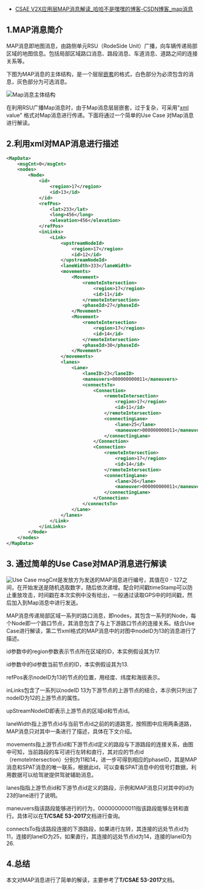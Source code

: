 - [CSAE V2X应用层MAP消息解读_哈哈不是嘿嘿的博客-CSDN博客_map消息](https://blog.csdn.net/qq_34432784/article/details/105903495#comments_19590424)

## **1.MAP消息简介**

MAP消息即地图消息，由路侧单元RSU（RodeSide Unit）广播，向车辆传递局部区域的地图信息。包括局部区域路口消息、路段消息、车道消息、道路之间的连接关系等。

下图为MAP消息的主体结构，是一个层层[嵌套](https://so.csdn.net/so/search?q=嵌套&spm=1001.2101.3001.7020)的格式，白色部分为必须包含的消息，灰色部分为可选消息。

![Map消息主体结构](https://img-blog.csdnimg.cn/20200503144725449.png?x-oss-process=image/watermark,type_ZmFuZ3poZW5naGVpdGk,shadow_10,text_aHR0cHM6Ly9ibG9nLmNzZG4ubmV0L3FxXzM0NDMyNzg0,size_16,color_FFFFFF,t_70)

在利用RSU广播Map消息时，由于Map消息层层嵌套，过于复杂，可采用"[xml](https://so.csdn.net/so/search?q=xml&spm=1001.2101.3001.7020) value" 格式对Map消息进行传递。下面将通过一个简单的Use Case 对Map消息进行解读。

## **2.利用xml对MAP消息进行描述**

```xml
<MapData>
	<msgCnt>0</msgCnt>
	<nodes>
		<Node>
			<id>
				<region>17</region>
				<id>13</id>
			</id>
			<refPos>
				<lat>233</lat>
				<long>456</long>
				<elevation>456</elevation>
			</refPos>
			<inLinks>
				<Link>
					<upstreamNodeId>
						<region>17</region>
						<id>12</id>
					</upstreamNodeId>
					<laneWidth>333</laneWidth>
					<movements>
						<Movement>
							<remoteIntersection>
								<region>17</region>
								<id>11</id>
							</remoteIntersection>
							<phaseId>27</phaseId>
						</Movement>
						<Movement>
							<remoteIntersection>
								<region>17</region>
								<id>14</id>
							</remoteIntersection>
							<phaseId>30</phaseId>
						</Movement>
					</movements>
					<lanes>
						<Lane>
							<laneID>23</laneID>
							<maneuvers>000000000011</maneuvers>
							<connectsTo>
								<Connection>
									<remoteIntersection>
										<region>17</region>
										<id>11</id>
									</remoteIntersection>
									<connectingLane>
										<lane>25</lane>
										<maneuver>000000000011</maneuver>
									</connectingLane>
								</Connection>
								<Connection>
									<remoteIntersection>
										<region>17</region>
										<id>14</id>
									</remoteIntersection>
									<connectingLane>
										<lane>26</lane>
										<maneuver>000000000011</maneuver>
									</connectingLane>
								</Connection>
							</connectsTo>
						</Lane>
					</lanes>
				</Link>
			</inLinks>
		</Node>
	</nodes>
</MapData>
```

## **3. 通过简单的Use Case对MAP消息进行解读**

![Use Case](https://img-blog.csdnimg.cn/20200503150006573.png?x-oss-process=image/watermark,type_ZmFuZ3poZW5naGVpdGk,shadow_10,text_aHR0cHM6Ly9ibG9nLmNzZG4ubmV0L3FxXzM0NDMyNzg0,size_16,color_FFFFFF,t_70#pic_center)
msgCnt是发放方为发送的MAP消息进行编号，其值在0 - 127之间，在开始发送是随机选取数字，随后依次递增。配合时间戳timeStamp可以防止重放攻击，时间戳在本次实例中没有给出，一般通过读取GPS中的时间戳，然后加入到Map消息中进行发送。

MAP消息传递局部区域一系列的路口消息，即nodes，其包含一系列的Node，每个Node即一个路口节点，其消息包含了与上下游路口节点的连接关系。结合Use Case进行解读，第二节xml格式的MAP消息中的对图中nodeID为13的消息进行了描述。

id参数中的region参数表示节点所在区域的ID，本实例假设其为17.

id参数中的id参数当前节点的ID，本实例假设其为13.

refPos表示nodeID为13的节点的位置，用经度、纬度和海拔表示。

inLinks包含了一系列以nodeID 13为下游节点的上游节点的结合，本示例只列出了nodeID为12的上游节点的属性。

upStreamNodeID即表示上游节点的区域id和节点id。

laneWidth指上游节点id与当前节点id之前的的道路宽，按照图中应用两条道路，MAP消息只对其中一条进行了描述，具体在下文介绍。

movements指上游节点id和下游节点id定义的路段与下游路段的连接关系，由图中可知，当前路段的车可进行左转和直行，其对应的节点id（remoteIntersection）分别为11和14，进一步可得到相应的phaseID，其是MAP消息和SPAT消息的唯一联系，根据此id，可以查看SPAT消息中的信号灯数据，利用数据可以给驾驶提供驾驶辅助消息。

lanes指指上游节点id和下游节点id定义的路段，示例和MAP消息只对其中的id为23的lane进行了说明。

maneuvers指该路段能够进行的行为，000000000011指该路段能够左转和直行。具体可以在**T/CSAE 53-2017**文档进行查询。

connectsTo指该路段连接的下游路段，如果进行左转，其连接的远处节点id为11，连接的laneID为25，如果直行，其连接的远处节点id为14，连接的laneID为26.

## **4.总结**

本文对MAP消息进行了简单的解读，主要参考了**T/CSAE 53-2017**文档。